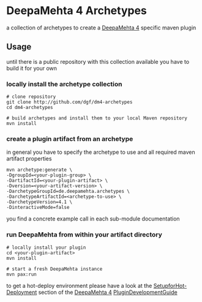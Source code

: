 # DeepaMehta 4 Archetypes

a collection of archetypes to create a
[DeepaMehta 4](http://github.com/jri/deepamehta)
specific maven plugin

## Usage

until there is a public repository with this collection available
you have to build it for your own

### locally install the archetype collection

```shell
# clone repository
git clone http://github.com/dgf/dm4-archetypes
cd dm4-archetypes

# build archetypes and install them to your local Maven repository
mvn install
```

### create a plugin artifact from an archetype

in general you have to specify the archetype to use
and all required maven artifact properties

```shell
mvn archetype:generate \
-DgroupId=<your-plugin-group> \
-DartifactId=<your-plugin-artifact> \
-Dversion=<your-artifact-version> \
-DarchetypeGroupId=de.deepamehta.archetypes \
-DarchetypeArtifactId=<archetype-to-use> \
-DarchetypeVersion=4.1 \
-DinteractiveMode=false
```

you find a concrete example call in each sub-module documentation

### run DeepaMehta from within your artifact directory

```shell
# locally install your plugin
cd <your-plugin-artifact>
mvn install

# start a fresh DeepaMehta instance
mvn pax:run
```

to get a hot-deploy environment please have a look at the
[SetupforHot-Deployment](https://trac.deepamehta.de/wiki/PluginDevelopmentGuide#SetupforHot-Deployment)
section of the [DeepaMehta 4](http://github.com/jri/deepamehta)
[PluginDevelopmentGuide](https://trac.deepamehta.de/wiki/PluginDevelopmentGuide)
